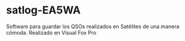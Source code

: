 # satlog-EA5WA
Software para guardar los QSOs realizados en Satélites de una manera cómoda.
Realizado en Visual Fox Pro
